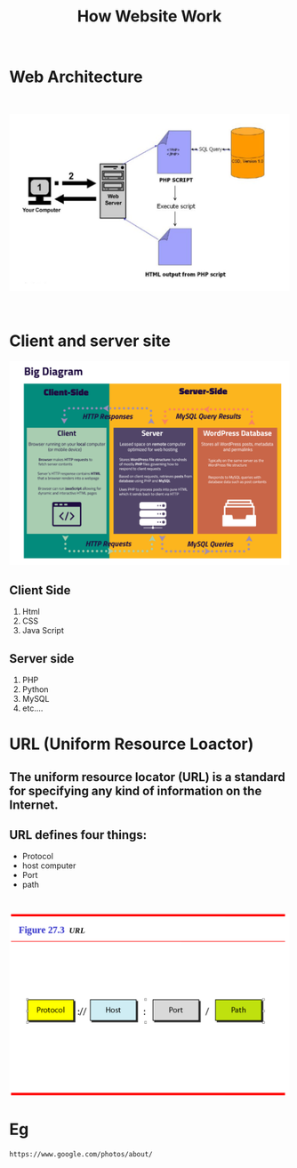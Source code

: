 <h1 align="Center">How Website Work</h1>
<br>

# Web Architecture
<br>

![Web Archi](../photo/webArchi.png)

<br>

# Client and server site <br>

![Web Archi](../photo/client&server.png)

## Client Side

1. Html
2. CSS
3. Java Script


## Server side

1. PHP
2. Python
3. MySQL
4. etc....

# URL (Uniform Resource Loactor)

## The uniform resource locator (URL) is a standard for specifying any kind of information on the Internet. 
## URL defines four things: 
* Protocol
* host computer
* Port
* path
<br>

![Web Archi](../photo/url.png)

# Eg
`https://www.google.com/photos/about/`

